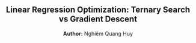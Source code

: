 <p align="center">
  <h2 align="center">Linear Regression Optimization: Ternary Search vs Gradient Descent</h2>
</p>

<p align="center">
  <strong>Author:</strong> Nghiêm Quang Huy<br>
</p>

